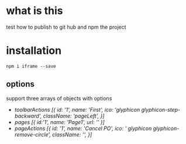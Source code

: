 # what is this

test how to publish to git hub and npm the project

# installation

`npm i iframe --save`

## options
support three arrays of objects with options
* *toolbarActions [{
        id: '1',
        name: 'First',
        ico: 'glyphicon glyphicon-step-backward',
        className: 'pageLeft',
    }]*
* *pages [{
        id:'1',
        name: 'Page1',
        url: ''
    }]*
* *pageActions [{
        id: '1',
        name: 'Cancel PO',
        ico: '	glyphicon glyphicon-remove-circle',
        className: '',
    }]*